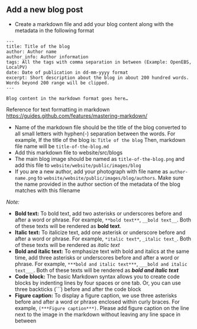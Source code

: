 ## Add a new blog post

* Create a markdown file and add your blog content along with the metadata in the following format
```
---
title: Title of the blog
author: Author name
author_info: Author information
tags: All the tags with comma separation in between (Example: OpenEBS, LocalPV)
date: Date of publication in dd-mm-yyyy format
excerpt: Short description about the blog in about 200 hundred words. Words beyond 200 range will be clipped.
---
 
Blog content in the markdown format goes here…

```
Reference for text formatting in markdown https://guides.github.com/features/mastering-markdown/
* Name of the markdown file should be the title of the blog converted to all small letters with hyphen(-) separation between the words.
For example, If the title of the blog is: ``Title of the blog``
Then, markdown file name will be ``title-of-the-blog.md``
* Add this markdown file to website/src/blogs
* The main blog image should be named as ``title-of-the-blog.png`` and add this file to ``website/website/public/images/blog``
* If you are a new author, add your photograph with file name as `author-name.png` to `website/website/public/images/blog/authors`. Make sure the name provided in the author section of the metadata of the blog matches with this filename

*Note:*

* **Bold text:** To bold text, add two asterisks or underscores before and after a word or phrase. For example, `**bold text**`, `__bold text__`. Both of these texts will be rendered as **bold text**.
* **Italic text:** To italicize text, add one asterisk or underscore before and after a word or phrase. For example, `*italic text*`, `_italic text_`. Both of these texts will be rendered as *italic text*
* **Bold and italic text:** To emphasize text with bold and italics at the same time, add three asterisks or underscores before and after a word or phrase. For example, `***bold and italic text***`, `___bold and italic text___`. Both of these texts will be rendered as ***bold and italic text***
* **Code block:** The basic Markdown syntax allows you to create code blocks by indenting lines by four spaces or one tab. Or, you can use three backticks (```) before and after the code block
* **Figure caption:** To display a figure caption, we use three asterisks before and after a word or phrase enclosed within curly braces. For example, `(***Figure caption***)`. Please add figure caption on the line next to the image in the markdown without leaving any line space in between